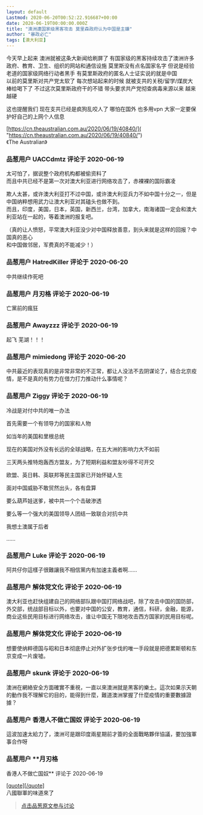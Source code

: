 ```yaml
---
layout: default
Lastmod: 2020-06-20T00:52:22.916687+00:00
date: 2020-06-19T00:00:00.000Z
title: "澳洲遭国家级黑客攻击 莫里森政府认为中国是主嫌"
author: "暴政必亡"
tags: [澳大利亚]
---
```


今天早上起来 澳洲就被这条大新闻给刷屏了 有国家级的黑客持续攻击了澳洲许多政府、教育、卫生、组织的网站和通信设施 莫里斯没有点名国家名字 但说是经验老道的国家级网络行动者黑手 有莫里斯政府的匿名人士证实说的就是中国  
以前的莫里斯对共产党太软了 每次想站起来的时候 就被支共的关税/留学/煤炭大棒给喝下了 不过这次莫里斯政府干的不错 带头要求共产党彻查病毒来源以来 越来越硬  
  
这也提醒我们 现在支共已经是疯狗乱咬人了 哪怕在国外 也多用vpn 大家一定要保护好自己的上网个人信息  
  
  
[https://cn.theaustralian.com.au/2020/06/19/40840/]( "https://cn.theaustralian.com.au/2020/06/19/40840/")  
《The Australian》

            
### 品葱用户 **UACCdmtz** 评论于 2020-06-19
        
太可怕了，据说整个政府机构都被偷资料了  
而且中共已经不是第一次对澳大利亚进行网络攻击了，赤裸裸的国际霸凌  
  
欺人太甚，或许澳大利亚打不过中国，或许澳大利亚兵力不如中国十分之一，但是中国纳粹想用武力让澳大利亚对其磕头也做不到。  
而且，印度，美国，日本，英国，新西兰，台湾，加拿大，南海诸国一定会和澳大利亚站在一起的，等着澳洲的报复吧。  
  
（真的让人愤怒，平常澳大利亚没少对中国释放善意，到头来就是这样的回报？中国真的恶心  
和中国做邻居，军费真的不能减少！）
        


            
### 品葱用户 **HatredKiller** 评论于 2020-06-20
        
中共继续作死吧
        


            
### 品葱用户 **月刃格** 评论于 2020-06-19
        
亡黨前的瘋狂
        


            
### 品葱用户 **Awayzzz** 评论于 2020-06-19
        
起飞 芜湖！！！
        


            
### 品葱用户 **mimiedong** 评论于 2020-06-20
        
中共最近的表现真的是非常非常的不正常，都让人没法不去阴谋论了，结合北京疫情，是不是真的有势力在借力打力推动什么事情呢？
        


            
### 品葱用户 **Ziggy** 评论于 2020-06-19
        
冷战是对付中共的唯一办法  
  
首先需要一个有领导力的国家和人物  
  
如当年的美国和里根总统  
  
现在的美国对外没有长远的全球战略，在五大洲的影响力大不如前  
  
三天两头推特炮轰西方盟友，为了短期利益和盟友吵得不可开交  
  
欧盟、英日韩、英联邦等民主国家已开始怀疑人生  
  
面对中国威胁不敢贸然出头，各有盘算  
  
要么葫芦娃送爹，被中共一个个击破渗透  
  
要么等一个强大的美国领导人团结一致联合对抗中共  
  
我想土澳属于后者  
  
……
        


            
### 品葱用户 **Luke** 评论于 2020-06-19
        
阿共仔你這樣子很難讓我不相信黨内有加速主義者啊……
        


            
### 品葱用户 **解体党文化** 评论于 2020-06-19
        
澳大利亚也赶快组建自己的网络部队跟中国打网络战吧，除了攻击中国的国防部，外交部，统战部目标以外，也要对中国的公安，教育，通信，科研，金融，能源，商业这些民用目标进行网络攻击，谁让中国无下限地攻击西方国家的民用目标呢。
        


            
### 品葱用户 **解体党文化** 评论于 2020-06-19
        
想要使纳粹德国与昭和日本彻底停止对外扩张步伐的唯一手段就是把德累斯顿和东京变成一片废墟。
        


            
### 品葱用户 **skunk** 评论于 2020-06-19
        
澳洲在網絡安全方面確實不重視，一直以來澳洲就是黑客的樂土。這次如果示天朝的動作我不理解它的目的，能得到什麼，難道澳洲掌握了什麼疫情的重要數據證據？
        


            
### 品葱用户 **香港人不做亡国奴** 评论于 2020-06-19
        
這波加速太給力了，澳洲可是跟印度兩星期前才簽的全面戰略夥伴協議，要加強軍事合作呀
        


            
### 品葱用户 **月刃格 
香港人不做亡国奴** 评论于 2020-06-19
        
[\[quote\]\[/quote\]]( "/article/item_id-417841#")  
八國聯軍的味道來了
        






> [点击品葱原文参与讨论](https://pincong.rocks/article/20603)

